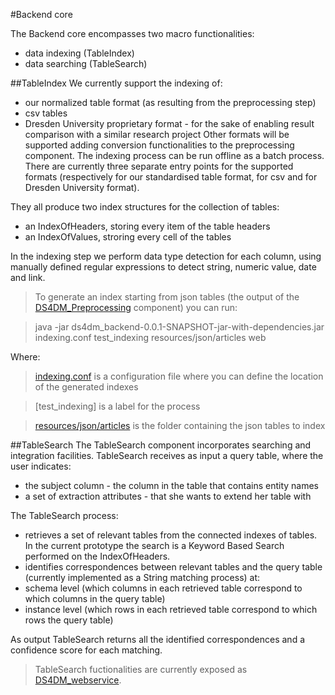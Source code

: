 #Backend core 

The Backend core encompasses two macro functionalities:
- data indexing (TableIndex)
- data searching (TableSearch)

##TableIndex
We currently support the indexing of:

- our normalized table format (as resulting from the preprocessing step)
- csv tables
- Dresden University proprietary format - for the sake of enabling result comparison with a similar research project
Other formats will be supported adding conversion functionalities to the preprocessing component. The indexing process can be run offline as a batch process. There are currently three separate entry points for the supported formats (respectively for our standardised table format, for csv and for Dresden University format). 

They all produce two index structures for the collection of tables:

- an IndexOfHeaders, storing every item of the table headers
- an IndexOfValues, stroring every cell of the tables

In the indexing step we perform data type detection for each column, using manually defined regular expressions to detect string, numeric value, date and link. 

> To generate an index starting from json tables (the output of the [DS4DM_Preprocessing](../DS4DM_Preprocessing) component) you can run:

> java -jar ds4dm_backend-0.0.1-SNAPSHOT-jar-with-dependencies.jar indexing.conf test_indexing resources/json/articles web

Where:
> [indexing.conf](indexing.conf) is a configuration file where you can define the location of the generated indexes

> [test_indexing] is a label for the process

> [resources/json/articles](resources) is the folder containing the json tables to index

##TableSearch
The TableSearch component incorporates searching and integration facilities. TableSearch receives as input a query table, where the user indicates:

- the subject column - the column in the table that contains entity names
- a set of extraction attributes - that she wants to extend her table with

The TableSearch process:

- retrieves a set of relevant tables from the connected indexes of tables. 
In the current prototype the search is a Keyword Based Search performed on the IndexOfHeaders.
- identifies correspondences between relevant tables and the query table (currently implemented as a String matching process) at:
 - schema level (which columns in each retrieved table correspond to which columns in the query table)
 - instance level (which rows in each retrieved table correspond to which rows the query table)


As output TableSearch returns all the identified correspondences and a confidence score for each matching.

> TableSearch fuctionalities are currently exposed as [DS4DM_webservice](../DS4DM_webservice).

